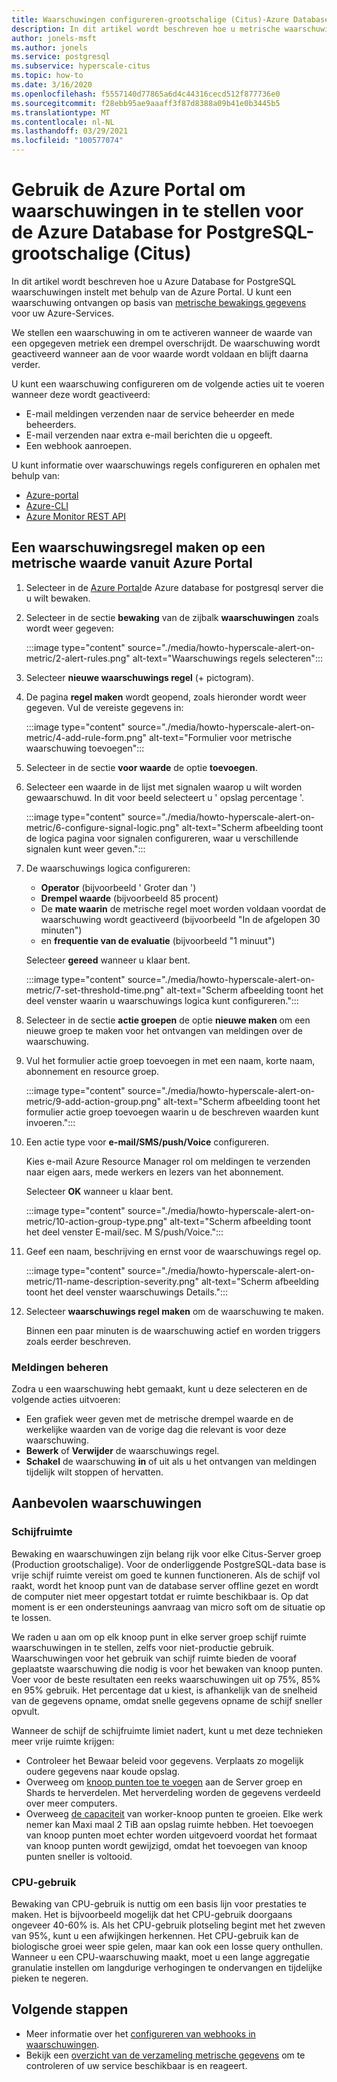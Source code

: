 ```yaml
---
title: Waarschuwingen configureren-grootschalige (Citus)-Azure Database for PostgreSQL
description: In dit artikel wordt beschreven hoe u metrische waarschuwingen kunt configureren en benaderen voor Azure Database for PostgreSQL-grootschalige (Citus)
author: jonels-msft
ms.author: jonels
ms.service: postgresql
ms.subservice: hyperscale-citus
ms.topic: how-to
ms.date: 3/16/2020
ms.openlocfilehash: f5557140d77865a6d4c44316cecd512f877736e0
ms.sourcegitcommit: f28ebb95ae9aaaff3f87d8388a09b41e0b3445b5
ms.translationtype: MT
ms.contentlocale: nl-NL
ms.lasthandoff: 03/29/2021
ms.locfileid: "100577074"
---
```

# <a name="use-the-azure-portal-to-set-up-alerts-on-metrics-for-azure-database-for-postgresql---hyperscale-citus"></a>Gebruik de Azure Portal om waarschuwingen in te stellen voor de Azure Database for PostgreSQL-grootschalige (Citus)

In dit artikel wordt beschreven hoe u Azure Database for PostgreSQL waarschuwingen instelt met behulp van de Azure Portal. U kunt een waarschuwing ontvangen op basis van [metrische bewakings gegevens](concepts-hyperscale-monitoring.md) voor uw Azure-Services.

We stellen een waarschuwing in om te activeren wanneer de waarde van een opgegeven metriek een drempel overschrijdt. De waarschuwing wordt geactiveerd wanneer aan de voor waarde wordt voldaan en blijft daarna verder.

U kunt een waarschuwing configureren om de volgende acties uit te voeren wanneer deze wordt geactiveerd:
* E-mail meldingen verzenden naar de service beheerder en mede beheerders.
* E-mail verzenden naar extra e-mail berichten die u opgeeft.
* Een webhook aanroepen.

U kunt informatie over waarschuwings regels configureren en ophalen met behulp van:
* [Azure-portal](../azure-monitor/alerts/alerts-metric.md#create-with-azure-portal)
* [Azure-CLI](../azure-monitor/alerts/alerts-metric.md#with-azure-cli)
* [Azure Monitor REST API](/rest/api/monitor/metricalerts)

## <a name="create-an-alert-rule-on-a-metric-from-the-azure-portal"></a>Een waarschuwingsregel maken op een metrische waarde vanuit Azure Portal
1. Selecteer in de [Azure Portal](https://portal.azure.com/)de Azure database for postgresql server die u wilt bewaken.

2. Selecteer in de sectie **bewaking** van de zijbalk **waarschuwingen** zoals wordt weer gegeven:

   :::image type="content" source="./media/howto-hyperscale-alert-on-metric/2-alert-rules.png" alt-text="Waarschuwings regels selecteren":::

3. Selecteer **nieuwe waarschuwings regel** (+ pictogram).

4. De pagina **regel maken** wordt geopend, zoals hieronder wordt weer gegeven. Vul de vereiste gegevens in:

   :::image type="content" source="./media/howto-hyperscale-alert-on-metric/4-add-rule-form.png" alt-text="Formulier voor metrische waarschuwing toevoegen":::

5. Selecteer in de sectie **voor waarde** de optie **toevoegen**.

6. Selecteer een waarde in de lijst met signalen waarop u wilt worden gewaarschuwd. In dit voor beeld selecteert u ' opslag percentage '.
   
   :::image type="content" source="./media/howto-hyperscale-alert-on-metric/6-configure-signal-logic.png" alt-text="Scherm afbeelding toont de logica pagina voor signalen configureren, waar u verschillende signalen kunt weer geven.":::

7. De waarschuwings logica configureren:

    * **Operator** (bijvoorbeeld ' Groter dan ')
    * **Drempel waarde** (bijvoorbeeld 85 procent)
    * De **mate waarin** de metrische regel moet worden voldaan voordat de waarschuwing wordt geactiveerd (bijvoorbeeld "In de afgelopen 30 minuten")
    * en **frequentie van de evaluatie** (bijvoorbeeld "1 minuut")
   
   Selecteer **gereed** wanneer u klaar bent.

   :::image type="content" source="./media/howto-hyperscale-alert-on-metric/7-set-threshold-time.png" alt-text="Scherm afbeelding toont het deel venster waarin u waarschuwings logica kunt configureren.":::

8. Selecteer in de sectie **actie groepen** de optie **nieuwe maken** om een nieuwe groep te maken voor het ontvangen van meldingen over de waarschuwing.

9. Vul het formulier actie groep toevoegen in met een naam, korte naam, abonnement en resource groep.

    :::image type="content" source="./media/howto-hyperscale-alert-on-metric/9-add-action-group.png" alt-text="Scherm afbeelding toont het formulier actie groep toevoegen waarin u de beschreven waarden kunt invoeren.":::

10. Een actie type voor **e-mail/SMS/push/Voice** configureren.
    
    Kies e-mail Azure Resource Manager rol om meldingen te verzenden naar eigen aars, mede werkers en lezers van het abonnement.
   
    Selecteer **OK** wanneer u klaar bent.

    :::image type="content" source="./media/howto-hyperscale-alert-on-metric/10-action-group-type.png" alt-text="Scherm afbeelding toont het deel venster E-mail/sec. M S/push/Voice.":::

11. Geef een naam, beschrijving en ernst voor de waarschuwings regel op.

    :::image type="content" source="./media/howto-hyperscale-alert-on-metric/11-name-description-severity.png" alt-text="Scherm afbeelding toont het deel venster waarschuwings Details."::: 

12. Selecteer **waarschuwings regel maken** om de waarschuwing te maken.

    Binnen een paar minuten is de waarschuwing actief en worden triggers zoals eerder beschreven.

### <a name="managing-alerts"></a>Meldingen beheren

Zodra u een waarschuwing hebt gemaakt, kunt u deze selecteren en de volgende acties uitvoeren:

* Een grafiek weer geven met de metrische drempel waarde en de werkelijke waarden van de vorige dag die relevant is voor deze waarschuwing.
* **Bewerk** of **Verwijder** de waarschuwings regel.
* **Schakel** de waarschuwing **in** of uit als u het ontvangen van meldingen tijdelijk wilt stoppen of hervatten.

## <a name="suggested-alerts"></a>Aanbevolen waarschuwingen

### <a name="disk-space"></a>Schijfruimte

Bewaking en waarschuwingen zijn belang rijk voor elke Citus-Server groep (Production grootschalige). Voor de onderliggende PostgreSQL-data base is vrije schijf ruimte vereist om goed te kunnen functioneren. Als de schijf vol raakt, wordt het knoop punt van de database server offline gezet en wordt de computer niet meer opgestart totdat er ruimte beschikbaar is. Op dat moment is er een ondersteunings aanvraag van micro soft om de situatie op te lossen.

We raden u aan om op elk knoop punt in elke server groep schijf ruimte waarschuwingen in te stellen, zelfs voor niet-productie gebruik. Waarschuwingen voor het gebruik van schijf ruimte bieden de vooraf geplaatste waarschuwing die nodig is voor het bewaken van knoop punten. Voer voor de beste resultaten een reeks waarschuwingen uit op 75%, 85% en 95% gebruik. Het percentage dat u kiest, is afhankelijk van de snelheid van de gegevens opname, omdat snelle gegevens opname de schijf sneller opvult.

Wanneer de schijf de schijfruimte limiet nadert, kunt u met deze technieken meer vrije ruimte krijgen:

* Controleer het Bewaar beleid voor gegevens. Verplaats zo mogelijk oudere gegevens naar koude opslag.
* Overweeg om [knoop punten toe te voegen](howto-hyperscale-scale-grow.md#add-worker-nodes) aan de Server groep en Shards te herverdelen. Met herverdeling worden de gegevens verdeeld over meer computers.
* Overweeg [de capaciteit](howto-hyperscale-scale-grow.md#increase-or-decrease-vcores-on-nodes) van worker-knoop punten te groeien. Elke werk nemer kan Maxi maal 2 TiB aan opslag ruimte hebben. Het toevoegen van knoop punten moet echter worden uitgevoerd voordat het formaat van knoop punten wordt gewijzigd, omdat het toevoegen van knoop punten sneller is voltooid.

### <a name="cpu-usage"></a>CPU-gebruik

Bewaking van CPU-gebruik is nuttig om een basis lijn voor prestaties te maken. Het is bijvoorbeeld mogelijk dat het CPU-gebruik doorgaans ongeveer 40-60% is. Als het CPU-gebruik plotseling begint met het zweven van 95%, kunt u een afwijkingen herkennen. Het CPU-gebruik kan de biologische groei weer spie gelen, maar kan ook een losse query onthullen. Wanneer u een CPU-waarschuwing maakt, moet u een lange aggregatie granulatie instellen om langdurige verhogingen te ondervangen en tijdelijke pieken te negeren.

## <a name="next-steps"></a>Volgende stappen
* Meer informatie over het [configureren van webhooks in waarschuwingen](../azure-monitor/alerts/alerts-webhooks.md).
* Bekijk een [overzicht van de verzameling metrische gegevens](../azure-monitor/data-platform.md) om te controleren of uw service beschikbaar is en reageert.
